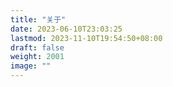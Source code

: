 ```yaml
---
title: "关于"
date: 2023-06-10T23:03:25
lastmod: 2023-11-10T19:54:50+08:00
draft: false
weight: 2001
image: ""
---
```

